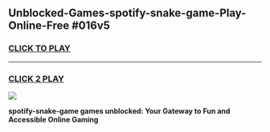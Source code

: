 
## Unblocked-Games-spotify-snake-game-Play-Online-Free #016v5
<h3>
<a href="https://us.freeplayer.one?title=spotify-snake-game&ref=10M">CLICK TO PLAY</a></h3>
<hr>

<h3>
<a href="https://us.freeplayer.one?title=spotify-snake-game&ref=10M">CLICK 2 PLAY</a>
  
</h3>

<a href="https://us.freeplayer.one?title=spotify-snake-game&ref=10M"><img src="https://clearcache.store/games.png"></a>


**spotify-snake-game games unblocked: Your Gateway to Fun and Accessible Online Gaming**
